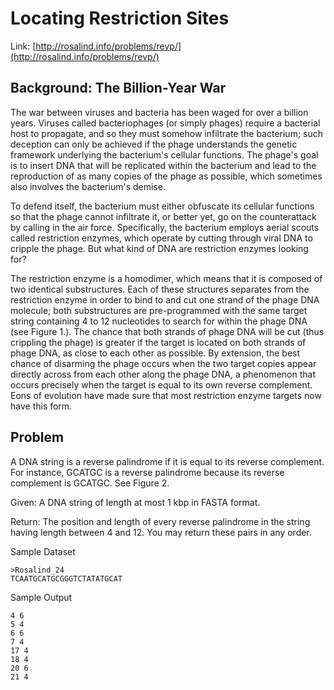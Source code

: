 # Locating Restriction Sites

Link: [http://rosalind.info/problems/revp/](http://rosalind.info/problems/revp/)

## Background: The Billion-Year War

The war between viruses and bacteria has been waged for over a billion years. Viruses called bacteriophages (or simply phages) require a bacterial host to propagate, and so they must somehow infiltrate the bacterium; such deception can only be achieved if the phage understands the genetic framework underlying the bacterium's cellular functions. The phage's goal is to insert DNA that will be replicated within the bacterium and lead to the reproduction of as many copies of the phage as possible, which sometimes also involves the bacterium's demise.

To defend itself, the bacterium must either obfuscate its cellular functions so that the phage cannot infiltrate it, or better yet, go on the counterattack by calling in the air force. Specifically, the bacterium employs aerial scouts called restriction enzymes, which operate by cutting through viral DNA to cripple the phage. But what kind of DNA are restriction enzymes looking for?

The restriction enzyme is a homodimer, which means that it is composed of two identical substructures. Each of these structures separates from the restriction enzyme in order to bind to and cut one strand of the phage DNA molecule; both substructures are pre-programmed with the same target string containing 4 to 12 nucleotides to search for within the phage DNA (see Figure 1.). The chance that both strands of phage DNA will be cut (thus crippling the phage) is greater if the target is located on both strands of phage DNA, as close to each other as possible. By extension, the best chance of disarming the phage occurs when the two target copies appear directly across from each other along the phage DNA, a phenomenon that occurs precisely when the target is equal to its own reverse complement. Eons of evolution have made sure that most restriction enzyme targets now have this form.

## Problem

A DNA string is a reverse palindrome if it is equal to its reverse complement. For instance, GCATGC is a reverse palindrome because its reverse complement is GCATGC. See Figure 2.

Given: A DNA string of length at most 1 kbp in FASTA format.

Return: The position and length of every reverse palindrome in the string having length between 4 and 12. You may return these pairs in any order.

Sample Dataset

```
>Rosalind_24
TCAATGCATGCGGGTCTATATGCAT
```

Sample Output

```
4 6
5 4
6 6
7 4
17 4
18 4
20 6
21 4
```